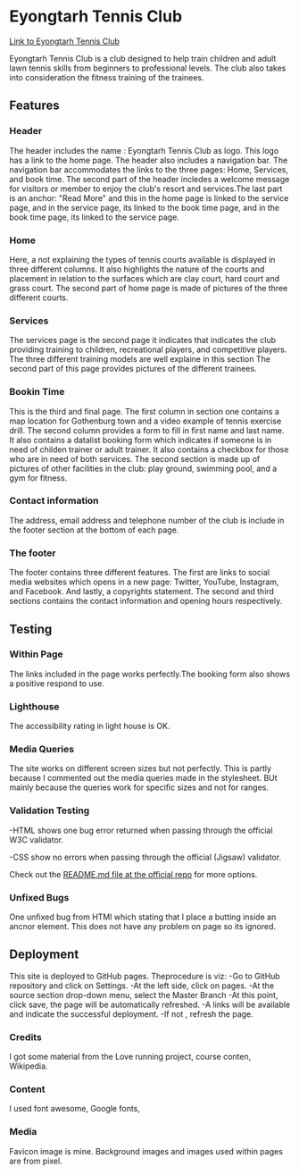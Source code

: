 
# Eyongtarh Tennis Club

[Link to Eyongtarh Tennis Club](https://eyongtarh.github.io/Eyongtarh-Tennis-Club/)

Eyongtarh Tennis Club is a club designed to help train children and adult lawn tennis skills from beginners to professional levels. The club also takes into consideration the fitness training of the trainees.

## Features

### Header

The header includes the name : Eyongtarh Tennis Club as logo. This logo has a link to the home page. The header also includes a navigation bar. The navigation bar accommodates the links to the three pages: Home, Services, and book time. The second part of the header incledes a welcome message for visitors or member to enjoy the club's resort and services.The last part is an anchor: "Read More" and this in the home page is linked to the service page, and in the service page, its linked to the book time page, and in the book time page, its linked to the service page. 

### Home 

Here, a not explaining the types of tennis courts available is displayed in three different columns.
It also highlights the nature of the courts and placement in relation to the surfaces which are clay court,
hard court and grass court. The second part of home page is made of pictures of the three different courts.

### Services

The services page is the second page it indicates that indicates the club providing training to children, 
recreational players, and competitive players. The three different training models are well explaine in this section
The second part of this page provides pictures of the different trainees.

### Bookin Time

This is the third and final page. The first column in section one contains a map location for Gothenburg town and a video example of tennis exercise drill. The second column provides a form to fill in first name and last name. It also contains a datalist booking form which indicates if someone is in need of childen trainer or adult trainer. It also contains a checkbox for those who are in need of both services. The second section is made up of pictures of other facilities in the club: play ground, swimming pool, and a gym for fitness.


### Contact information
The address, email address and telephone number of the club is include in the footer section at the bottom of each page.

### The footer

The footer contains three different features. The first are links to social media websites which opens in a 
new page: Twitter, YouTube, Instagram, and Facebook. And lastly, a copyrights statement. The second and third sections contains the contact information and opening hours respectively.

## Testing

### Within Page

The links included in the page works perfectly.The booking form also shows a 
positive respond to use.

### Lighthouse

The accessibility rating in light house is OK.
<a>
<img src="../images/carweld.jpeg" alt="" width="" height="" border="">
</a>

### Media Queries 

The site works on different screen sizes but not perfectly. This is partly because 
I commented out the media queries made in the stylesheet. BUt mainly because the 
queries work for specific sizes and not for ranges.

### Validation Testing

-HTML shows one bug error returned when passing through the official W3C validator.

-CSS show no errors when passing through the official (Jigsaw) validator.

Check out the <a href="https://github.com/Eventyret/vscode-bcdn" target="_blank">README.md file at the official repo</a> for more options.
<a>
<img src="../images/carweld.jpeg" alt="" width="" height="" border="">
</a>

### Unfixed Bugs

One unfixed bug from HTMl which stating that I place a butting inside an ancnor
element. This does not have any problem on page so its ignored.

## Deployment

This site is deployed to GitHub pages. Theprocedure is viz:
-Go to GitHub repository and click on Settings.
-At the left side, click on pages.
-At the source section drop-down menu, select the Master Branch
-At this point, click save, the page will be automatically refreshed.
-A links will be available and indicate the successful deployment.
-If not , refresh the page.

### Credits

I got some material from the Love running project, course conten, Wikipedia.

### Content

I used font awesome, Google fonts, 

### Media

Favicon image is mine. Background images and images used within pages are from 
pixel. 
